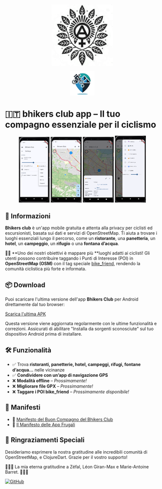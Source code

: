 <p align="center">
  <img src="./src/resources/logo.png" alt="Logo del Bhikers Club" width="200" height="200">
</p>
<p align="center">
  <img src="./src/resources/icons/icon.png" alt="Bhikers Club icon" width="80" height="80" style="border-radius: 0;">
</p>

# 🇮🇹 bhikers club app – Il tuo compagno essenziale per il ciclismo

<p align="center">
  <img src="misc/Screenshot_2025-02-26_14-07-43.png" width="20%" />
  <img src="misc/Screenshot_2025-02-26_14-10-28.png" width="20%" />
  <img src="misc/Screenshot_2025-03-12_13-51-08.png" width="20%" />
  <img src="misc/Screenshot_2025-02-26_14-14-33.png" width="20%" />
</p>

## 📌 Informazioni
**Bhikers club** è un'app mobile gratuita e attenta alla privacy per ciclisti ed escursionisti, basata sui dati e servizi di OpenStreetMap. Ti aiuta a trovare i luoghi essenziali lungo il percorso, come un **ristorante**, una **panetteria**, un **hotel**, un **campeggio**, un **rifugio** o una **fontana d’acqua**.

🚴‍♀️ **Uno dei nostri obiettivi è mappare più **luoghi adatti ai ciclisti! 
Gli utenti possono contribuire taggando i Punti di Interesse (POI) in **OpenStreetMap (OSM)** con il tag speciale  [bike_friend](https://taginfo.openstreetmap.org/keys/bike_friend#overview), rendendo la comunità ciclistica più forte e informata.

## 📦 Download

Puoi scaricare l'ultima versione dell'app **Bhikers Club** per Android direttamente dal tuo browser:

  [Scarica l'ultima APK](https://github.com/parasitid/bhikers.club/releases/latest/download/club.bhikers.bhikersclub_latest.apk)

Questa versione viene aggiornata regolarmente con le ultime funzionalità e correzioni. Assicurati di abilitare "Installa da sorgenti sconosciute" sul tuo dispositivo Android prima di installare.

## 🛠 Funzionalità
- ✅ Trova **ristoranti, panetterie, hotel, campeggi, rifugi, fontane d’acqua...** nelle vicinanze
- ✅ **Condividere con un’app di navigazione GPS**
- ❌ **Modalità offline** – *Prossimamente!*
- ❌ **Migliorare file GPX** – *Prossimamente!*
- ❌ **Taggare i POI bike_friend** – *Prossimamente disponibile!*

## 📜 Manifesti
- 🚴 [Manifesto del Buon Compagno del Bhikers Club](src/resources/manifestos/BHIKERS_CLUB_GOOD_FELLOW.it.md)
- 📱 [Il Manifesto delle App Frugali](src/resources/manifestos/FRUGALAPP_MANIFESTO.it.md)

## 🙏 Ringraziamenti Speciali
Desideriamo esprimere la nostra gratitudine alle incredibili comunità di OpenStreetMap,  e ClojureDart. Grazie per il vostro supporto!

🌷🚴‍♀️ La mia eterna gratitudine a Zéfal, Léon Giran-Max e Marie-Antoine Barret. 🚴‍♀️🌷

[![GitHub](https://img.shields.io/badge/GitHub-parasitid%2Fbhikers.club-black?logo=github)](https://github.com/parasitid/bhikers.club)

